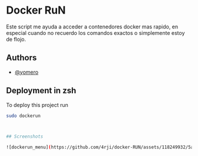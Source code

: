 
# Docker RuN

Este script me ayuda a acceder a contenedores docker mas rapido, en especial cuando no recuerdo los comandos exactos o simplemente estoy de flojo.


## Authors

- [@yomero](https://www.github.com/yomero)


## Deployment in zsh

To deploy this project run

```bash
sudo dockerun



## Screenshots

![dockerun_menu](https://github.com/4rji/docker-RUN/assets/118249932/5a9390d3-721f-432b-97f6-c46906d2d601)

